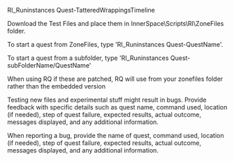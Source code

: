 

RI_Runinstances Quest-TatteredWrappingsTimeline

Download the Test Files and place them in InnerSpace\Scripts\RI\ZoneFiles folder.

To start a quest from ZoneFiles, type 'RI_Runinstances Quest-QuestName'.

To start a quest from a subfolder, type 'RI_Runinstances Quest-subFolderName/QuestName'

When using RQ if these are patched,  RQ will use from your zonefiles folder rather than the embedded version 

Testing new files and experimental stuff might result in bugs. Provide feedback with specific details such as quest name, command used, location (if needed), step of quest failure, expected results, actual outcome, messages displayed, and any additional information.

When reporting a bug, provide the name of quest, command used, location (if needed), step of quest failure, expected results, actual outcome, messages displayed, and any additional information.
